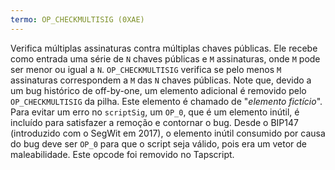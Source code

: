 ```yaml
---
termo: OP_CHECKMULTISIG (0XAE)
---
```


Verifica múltiplas assinaturas contra múltiplas chaves públicas. Ele recebe como entrada uma série de `N` chaves públicas e `M` assinaturas, onde `M` pode ser menor ou igual a `N`. `OP_CHECKMULTISIG` verifica se pelo menos `M` assinaturas correspondem a `M` das `N` chaves públicas. Note que, devido a um bug histórico de off-by-one, um elemento adicional é removido pelo `OP_CHECKMULTISIG` da pilha. Este elemento é chamado de "*elemento fictício*". Para evitar um erro no `scriptSig`, um `OP_0`, que é um elemento inútil, é incluído para satisfazer a remoção e contornar o bug. Desde o BIP147 (introduzido com o SegWit em 2017), o elemento inútil consumido por causa do bug deve ser `OP_0` para que o script seja válido, pois era um vetor de maleabilidade. Este opcode foi removido no Tapscript.